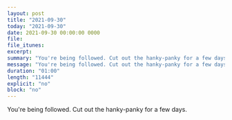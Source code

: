 ```yaml
---
layout: post
title: "2021-09-30"
today: "2021-09-30"
date: 2021-09-30 00:00:00 0000
file:
file_itunes:
excerpt:
summary: "You're being followed. Cut out the hanky-panky for a few days."
message: "You're being followed. Cut out the hanky-panky for a few days."
duration: "01:00"
length: "11444"
explicit: "no"
block: "no"
---
```

You're being followed. Cut out the hanky-panky for a few days.

